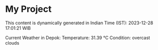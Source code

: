 # My Project

This content is dynamically generated in Indian Time (IST): 2023-12-28 17:01:21 WIB


Current Weather in Depok:
Temperature: 31.39 °C
Condition: overcast clouds
